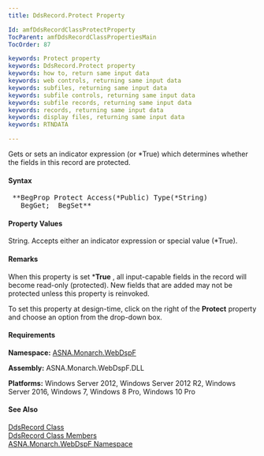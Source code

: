 ```yaml
---
title: DdsRecord.Protect Property

Id: amfDdsRecordClassProtectProperty
TocParent: amfDdsRecordClassPropertiesMain
TocOrder: 87

keywords: Protect property
keywords: DdsRecord.Protect property
keywords: how to, return same input data
keywords: web controls, returning same input data
keywords: subfiles, returning same input data
keywords: subfile controls, returning same input data
keywords: subfile records, returning same input data
keywords: records, returning same input data
keywords: display files, returning same input data
keywords: RTNDATA

---
```


Gets or sets an indicator expression (or *True) which determines whether the fields in this record are protected.

#### Syntax
<pre class="prettyprint"> **BegProp Protect Access(*Public) Type(*String)
   BegGet;  BegSet** </pre>

#### Property Values
String. Accepts either an indicator expression or special value (*True).

#### Remarks
When this property is set ***True** , all input-capable fields in the record will become read-only (protected). New fields that are added may not be protected unless this property is reinvoked.

To set this property at design-time, click on the right of the **Protect** property and choose an option from the drop-down box.

#### Requirements
**Namespace:** [ASNA.Monarch.WebDspF](amfWebDspFNamespace.html)

**Assembly:** ASNA.Monarch.WebDspF.DLL

**Platforms:** Windows Server 2012, Windows Server 2012 R2, Windows Server 2016, Windows 7, Windows 8 Pro, Windows 10 Pro

#### See Also
[DdsRecord Class](amfDdsRecordClass.html) <br /> [ DdsRecord Class Members](amfDdsRecordClassMembers.html) <br /> [ ASNA.Monarch.WebDspF Namespace](amfWebDspFNamespace.html) 
